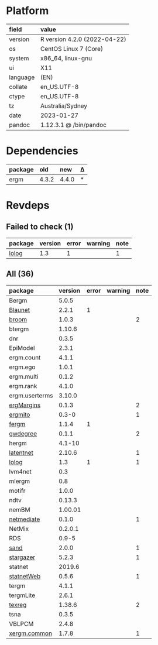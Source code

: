 # Platform

|field    |value                        |
|:--------|:----------------------------|
|version  |R version 4.2.0 (2022-04-22) |
|os       |CentOS Linux 7 (Core)        |
|system   |x86_64, linux-gnu            |
|ui       |X11                          |
|language |(EN)                         |
|collate  |en_US.UTF-8                  |
|ctype    |en_US.UTF-8                  |
|tz       |Australia/Sydney             |
|date     |2023-01-27                   |
|pandoc   |1.12.3.1 @ /bin/pandoc       |

# Dependencies

|package |old   |new   |Δ  |
|:-------|:-----|:-----|:--|
|ergm    |4.3.2 |4.4.0 |*  |

# Revdeps

## Failed to check (1)

|package |version |error |warning |note |
|:-------|:-------|:-----|:-------|:----|
|[lolog](failures.md#lolog)|1.3     |1     |        |1    |

## All (36)

|package        |version |error |warning |note |
|:--------------|:-------|:-----|:-------|:----|
|Bergm          |5.0.5   |      |        |     |
|[Blaunet](problems.md#blaunet)|2.2.1   |1     |        |     |
|[broom](problems.md#broom)|1.0.3   |      |        |2    |
|btergm         |1.10.6  |      |        |     |
|dnr            |0.3.5   |      |        |     |
|EpiModel       |2.3.1   |      |        |     |
|ergm.count     |4.1.1   |      |        |     |
|ergm.ego       |1.0.1   |      |        |     |
|ergm.multi     |0.1.2   |      |        |     |
|ergm.rank      |4.1.0   |      |        |     |
|ergm.userterms |3.10.0  |      |        |     |
|[ergMargins](problems.md#ergmargins)|0.1.3   |      |        |2    |
|[ergmito](problems.md#ergmito)|0.3-0   |      |        |1    |
|[fergm](problems.md#fergm)|1.1.4   |1     |        |     |
|[gwdegree](problems.md#gwdegree)|0.1.1   |      |        |2    |
|hergm          |4.1-10  |      |        |     |
|[latentnet](problems.md#latentnet)|2.10.6  |      |        |1    |
|[lolog](failures.md#lolog)|1.3     |1     |        |1    |
|lvm4net        |0.3     |      |        |     |
|mlergm         |0.8     |      |        |     |
|motifr         |1.0.0   |      |        |     |
|ndtv           |0.13.3  |      |        |     |
|nemBM          |1.00.01 |      |        |     |
|[netmediate](problems.md#netmediate)|0.1.0   |      |        |1    |
|NetMix         |0.2.0.1 |      |        |     |
|RDS            |0.9-5   |      |        |     |
|[sand](problems.md#sand)|2.0.0   |      |        |1    |
|[stargazer](problems.md#stargazer)|5.2.3   |      |        |1    |
|statnet        |2019.6  |      |        |     |
|[statnetWeb](problems.md#statnetweb)|0.5.6   |      |        |1    |
|tergm          |4.1.1   |      |        |     |
|tergmLite      |2.6.1   |      |        |     |
|[texreg](problems.md#texreg)|1.38.6  |      |        |2    |
|tsna           |0.3.5   |      |        |     |
|VBLPCM         |2.4.8   |      |        |     |
|[xergm.common](problems.md#xergmcommon)|1.7.8   |      |        |1    |

